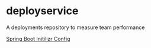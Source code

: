# deployservice
A deployments repository to measure team performance

[Spring Boot Initilizr Config](https://start.spring.io/#!type=maven-project&language=java&platformVersion=2.4.0.RELEASE&packaging=jar&jvmVersion=11&groupId=team&artifactId=deployservice&name=deployservice&description=A%20deployments%20repository%20to%20measure%20team%20performance&packageName=team.deployservice&dependencies=devtools,lombok,web,data-mongodb,testcontainers,security,actuator,prometheus,cloud-starter-consul-discovery,cloud-starter-consul-config)